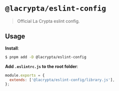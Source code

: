 # `@lacrypta/eslint-config`

> Official La Crypta eslint config.

## Usage

**Install**:

```bash
$ pnpm add -D @lacrypta/eslint-config
```

**Add `.eslintrc.js` to the root folder**:

```js
module.exports = {
  extends: ['@lacrypta/eslint-config/library.js'],
};
```
